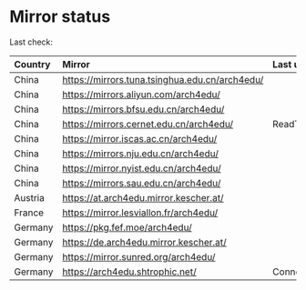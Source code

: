 <script src="./time.js"></script>
# Mirror status
Last check: <script type="text/javascript">localize(1751981981.3912828);</script>

|Country|Mirror|Last update|
|:------|:-----|:----------|
|China|https://mirrors.tuna.tsinghua.edu.cn/arch4edu/|<script type="text/javascript">localize(1751957409);</script>|
|China|https://mirrors.aliyun.com/arch4edu/|<script type="text/javascript">localize(1751914066);</script>|
|China|https://mirrors.bfsu.edu.cn/arch4edu/|<script type="text/javascript">localize(1751914066);</script>|
|China|https://mirrors.cernet.edu.cn/arch4edu/|ReadTimeout|
|China|https://mirror.iscas.ac.cn/arch4edu/|<script type="text/javascript">localize(1751957409);</script>|
|China|https://mirrors.nju.edu.cn/arch4edu/|<script type="text/javascript">localize(1751871003);</script>|
|China|https://mirror.nyist.edu.cn/arch4edu/|<script type="text/javascript">localize(1751957409);</script>|
|China|https://mirrors.sau.edu.cn/arch4edu/|<script type="text/javascript">localize(1751611985);</script>|
|Austria|https://at.arch4edu.mirror.kescher.at/|<script type="text/javascript">localize(1751957409);</script>|
|France|https://mirror.lesviallon.fr/arch4edu/|<script type="text/javascript">localize(1751957409);</script>|
|Germany|https://pkg.fef.moe/arch4edu/|<script type="text/javascript">localize(1751957409);</script>|
|Germany|https://de.arch4edu.mirror.kescher.at/|<script type="text/javascript">localize(1751957409);</script>|
|Germany|https://mirror.sunred.org/arch4edu/|<script type="text/javascript">localize(1751957409);</script>|
|Germany|https://arch4edu.shtrophic.net/|ConnectionError|

<script src="./tablefilter/tablefilter.js"></script>
<script src="./table.js"></script>